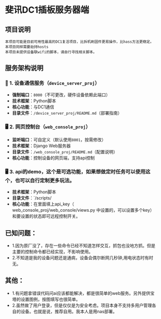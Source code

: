 
# 斐讯DC1插板服务器端


## 项目说明
	本项目可能是目前可用性最高的DC1复活项目，比拆机刷固件更易操作，比hass方法更稳定。
	本项目同样需要劫持hosts
	本项目未提供设备联wifi的脚本，请自行寻找相关脚本。
## 服务架构说明
### 🔧 1. 设备通信服务（`device_server_proj`）
- **强制端口**：`8000`（不可更改，硬件设备依赖此端口）
- **技术框架**：Python脚本
- **核心功能**：与DC1通信
- **目录文件**：`/device_server_proj/README.md`（部署指南）

### 🖥 2. 网页控制台（`web_console_proj`）
- **监听端口**：可自定义（默认使用`8001`，按需修改）
- **技术框架**：Django Web服务器
- **目录文件**：`/web_console_proj/README.md`（配置说明）
- **核心功能**：控制设备的网页端，支持api控制
	
### 🖥 3. api的demo，这个是可选功能，如果想做定时任务可以使用这个，也可以自行定制更多玩法。
- **技术框架**：Python脚本
- **目录文件**：`/scripts/
- **核心功能**：在里面填上api_key（ web_console_proj/web_console/views.py 中设置的，可以设置多个key）和要设置的状态即可远程控制开关。
	

## 已知问题：
- 1.因为原厂没了，存在一些命令已经不知道怎样交互，抓包也没地方抓。但是主要的控制命令都已经实现，不影响使用。
- 2.不知道是我的设备问题还是通病，设备会偶尔断网几秒钟,用电状态时有时无。



## 其他：
- 1.有问题拿错误代码问ai应该都能解决，都是很简单的web服务。另外提供宝塔的设置图例，按图填写也很简单。
- 2.虽然做了用户登录，但是仅仅是为安全考虑。项目本身不支持多用户管理各自的设备。也就是说，推荐自用。我本人是用nas部署。
